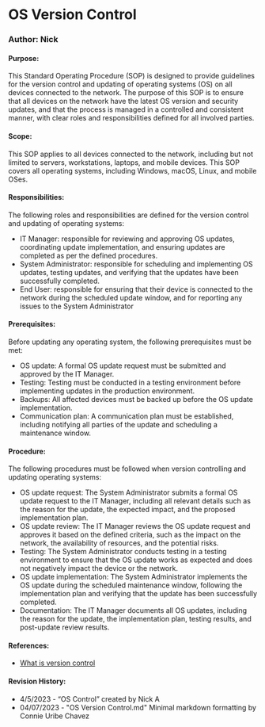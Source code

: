 # OS Version Control 
### Author: Nick

#### Purpose:
This Standard Operating Procedure (SOP) is designed to provide guidelines for the version control and updating of operating systems (OS) on all devices connected to the network. The purpose of this SOP is to ensure that all devices on the network have the latest OS version and security updates, and that the process is managed in a controlled and consistent manner, with clear roles and responsibilities defined for all involved parties.

#### Scope:
This SOP applies to all devices connected to the network, including but not limited to servers, workstations, laptops, and mobile devices. This SOP covers all operating systems, including Windows, macOS, Linux, and mobile OSes.

#### Responsibilities:
The following roles and responsibilities are defined for the version control and updating of operating systems:

- IT Manager: responsible for reviewing and approving OS updates, coordinating update implementation, and ensuring updates are completed as per the defined procedures.
- System Administrator: responsible for scheduling and implementing OS updates, testing updates, and verifying that the updates have been successfully completed.
- End User: responsible for ensuring that their device is connected to the network during the scheduled update window, and for reporting any issues to the System Administrator

#### Prerequisites:
Before updating any operating system, the following prerequisites must be met:

- OS update: A formal OS update request must be submitted and approved by the IT Manager.
- Testing: Testing must be conducted in a testing environment before implementing updates in the production environment.
- Backups: All affected devices must be backed up before the OS update implementation.
- Communication plan: A communication plan must be established, including notifying all parties of the update and scheduling a maintenance window.

#### Procedure:
The following procedures must be followed when version controlling and updating operating systems:

- OS update request: The System Administrator submits a formal OS update request to the IT Manager, including all relevant details such as the reason for the update, the expected impact, and the proposed implementation plan.
- OS update review: The IT Manager reviews the OS update request and approves it based on the defined criteria, such as the impact on the network, the availability of resources, and the potential risks.
- Testing: The System Administrator conducts testing in a testing environment to ensure that the OS update works as expected and does not negatively impact the device or the network.
- OS update implementation: The System Administrator implements the OS update during the scheduled maintenance window, following the implementation plan and verifying that the update has been successfully completed.
- Documentation: The IT Manager documents all OS updates, including the reason for the update, the implementation plan, testing results, and post-update review results.

#### References:
- [What is version control](https://www.atlassian.com/git/tutorials/what-is-version-control#:~:text=Version%20control%2C%20also%20known%20as,to%20source%20code%20over%20time.)

#### Revision History:
- 4/5/2023 - “OS Control” created by Nick A
- 04/07/2023 - "OS Version Control.md" Minimal markdown formatting by Connie Uribe Chavez

